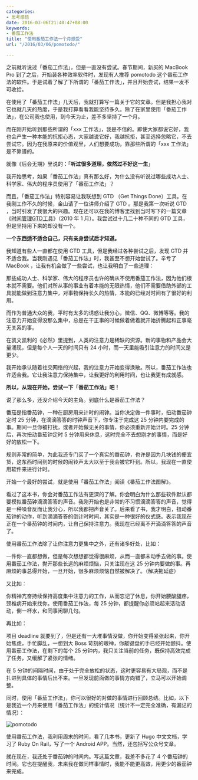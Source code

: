 ```yaml
---
categories:
- 思考感悟
date: 2016-03-06T21:40:47+08:00
keywords:
- 番茄工作法
title: "使用番茄工作法一个月感受"
url: "/2016/03/06/pomotodo/"

---
```


之前就听说过「番茄工作法」，但是一直没有尝试。春节期间，新买的 MacBook Pro 到了之后，开始装各种效率软件时，发现有人推荐 pomotodo 这个番茄工作法的软件。于是试着了解了下所谓的「番茄工作法」，并且开始尝试，结果一发不可收拾。

在使用了「番茄工作法」几天后，我就打算写一篇关于它的文章。但是我担心我对它也就几天的热度，于是我打算看看我能坚持多久。除了在家里使用「番茄工作法」，在公司我也使用，到今天为止，差不多坚持了一个月。

而在刚开始听到那些所谓的「xxx 工作法」，我是不信的。即使大家都说它好，我也会产生一种本能的抗拒心态，大家越说它好，我越抗拒，甚至选择忽略它，不去尝试它。因为在我原来的价值观里，人们想要成功，靠那些所谓的「xxx 工作法」是不靠谱的。

就像《后会无期》里说的：「**听过很多道理，依然过不好这一生**」

我开始思考，如果「番茄工作法」真有那么好，为什么没有听说过哪些成功人士、科学家、伟大的程序员使用了「番茄工作法」？

而且，「番茄工作法」特别容易让我联想到 GTD （Get Things Done）工具。在我刚工作不久的时候，金山请了一位讲师介绍了 GTD 。那是我第一次听说 GTD ，当时引发了我很大的兴趣。现在还可以在我的博客里找到当时写下的一篇文章《[时间管理GTD工具](http://ericbaranowski.netlify.com/2010/01/03/1638096/)》（2010 年 1 月）。我尝试过十几二十种不同的 GTD 工具，但是坚持用下来的却没有一个。

**一个东西适不适合自己，只有亲身尝试后才知道。**

我知道有些人一直都在使用 GTD 工具，但是我经过各种尝试之后，发现 GTD 并不适合我。当我刚遇见「番茄工作法」时，我甚至不想开始尝试了。辛亏了 MacBook ，让我有机会做了一些尝试，也让我明白了一些道理：

那些成功人士、科学家、伟大的程序员也许的确从不使用番茄工作法，因为他们根本就不需要。他们对所从事的事业有着本能的无限热情，他们不需要借助外部的工具就能做到注意力集中，对事物保持长久的热情，本能的已经对时间有了很好的利用。

而作为普通大众的我，平时有太多的诱惑让我分心，微信、QQ、微博等等。我的注意力开始变得没那么集中，总是在干正事的时候做着做着就开始折腾起和正事毫无关系的事。

在凯文凯利的《必然》里提到，人类的注意力是稀缺的资源。新的事物和产品会大量涌现，但是每个人一天的时间只有 24 小时，而一天里能吸引注意力的时间又是更少。

我开始承认随着社交网络的兴起，我的注意力开始变得涣散。所以，番茄工作法也许适合我。它让我注意力保持集中，让我更好的利用时间，也让我更有成就感。

**所以，从现在开始，尝试一下「番茄工作法」吧！**

说了那么多，还没介绍今天的主角。到底什么是番茄工作法？

番茄是指番茄钟，一种在厨房用来计时的闹钟。当你决定做一件事时，扭动番茄钟定时 25 分钟，在滴滴答答的时钟声音下，你专注于完成这 25 分钟内要完成的事。期间一旦你被打扰，或者开始做无关的事情，你必须重新开始计时。25 分钟后，再次扭动番茄钟定时 5 分钟用来休息，这时完全不去想刚才的事情，而是好好的放松一下。

规则非常的简单，为此我还专门买了一个真实的番茄钟，也许是因为几块钱的便宜货，这东西时间到的时候的闹铃声太大以至于我会被它吓到。所以，我现在一直使用软件来进行计时。

开始一个最好的尝试，就是使用「番茄工作法」阅读《番茄工作法图解》。

看过了这本书，你会对番茄工作法有更深的了解。你会明白为什么那些软件默认都要模拟番茄钟滴滴答答的声音。我刚开始也是非常的不习惯滴滴答答的声音，觉得是一种噪音反而让我分心，所以我都把声音关了。后来看了书，我才明白，扭动番茄钟的动作，听到滴滴答答的倒计时时间，其实是一种很好的仪式感。表示我现在正在一个番茄钟的时间内，让自己保持注意力。我现在已经离不开滴滴答答的声音了。

使用番茄工作法除了让你注意力更集中之外，还有诸多好处，比如：

一件你一直都想做，但是每次想想都觉得很麻烦，从而一直都未动手去做的事。使用番茄工作法，抛开那些长远的麻烦烦恼，只关注现在这 25 分钟内要做的事。再麻烦的事总得开始，一旦开始，很多麻烦烦恼自然被解决了。（解决拖延症）

又比如：

你精神亢奋持续保持高度集中注意力的工作，从而忘记了休息，你开始腰酸腿疼，颈椎病开始来找你。使用番茄工作法，每 25 分钟，都提醒你必须站起来活动活动，倒一杯水，和同事闲聊几句。

再比如：

项目 deadline 就要到了，但是还有一大堆事情没做，你开始变得紧张起来，你开始焦虑，手忙脚乱，一想到大 Boss 苛刻的眼神，你敲键盘的手已经开始颤抖。使用番茄工作法，在剩下的每个 25 分钟内，我只关注当前的任务，既保持高效完成了任务，又缓解了紧张的情绪。

在 5 分钟的间隔时间，由于处于完全放松的状态，这时更容易有大局观，而不是扎进到具体的事情后出不来。一旦发现前面做的事情方向错了，立马可以开始调整。

同时，使用「番茄工作法」，你可以很好的对做的事情进行回顾总结。比如，以下是我近一个月来使用「番茄工作法」的统计情况（统计不一定完全准确，有漏记的情况）：

![pomotodo](http://image.coderzh.com/pomotodo.png)

使用番茄工作法，我利用周末的时间，看了几本书，更新了 Hugo 中文文档，学习了 Ruby On Rail，写了一个 Android APP。当然，还包括写公众号文章。

就在现在，我还处于番茄钟的时间内。写这篇文章，我差不多花了 4 个番茄钟的时间。它也在提醒我，未来我在做同样事情时，我能不能更高效，用更少的番茄钟来完成。